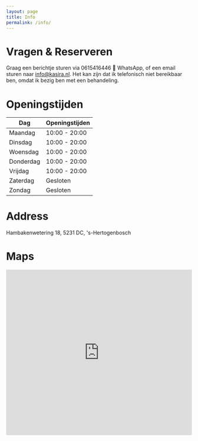 ```yaml
---
layout: page
title: Info
permalink: /info/
---
```


# Vragen & Reserveren
Graag een berichtje sturen via 0615416446 💬 WhatsApp, of een email sturen naar [info@kasira.nl](mailto:info@kasira.nl). Het kan zijn dat ik telefonisch niet bereikbaar ben, omdat ik bezig ben met een behandeling.

# Openingstijden

| Dag       | Openingstijden  |
|-----------|-----------------|
| Maandag   | 10:00 - 20:00   |
| Dinsdag   | 10:00 - 20:00   |
| Woensdag  | 10:00 - 20:00   |
| Donderdag | 10:00 - 20:00   |
| Vrijdag   | 10:00 - 20:00   |
| Zaterdag  | Gesloten        |
| Zondag    | Gesloten        |

# Address
Hambakenwetering 18, 5231 DC, 's-Hertogenbosch

# Maps
<iframe src="https://www.google.com/maps/embed?pb=!1m18!1m12!1m3!1d2471.986835754666!2d5.2916896127627435!3d51.71498337174393!2m3!1f0!2f0!3f0!3m2!1i1024!2i768!4f13.1!3m3!1m2!1s0x47c6ee139ee7ef05%3A0xba7d469652d08533!2sHambakenwetering%2018%2C%205231%20DC%20&#39;s-Hertogenbosch!5e0!3m2!1sen!2snl!4v1714031611390!5m2!1sen!2snl" width="100%" height="450" style="border:0;" allowfullscreen="" loading="lazy" referrerpolicy="no-referrer-when-downgrade"></iframe>
